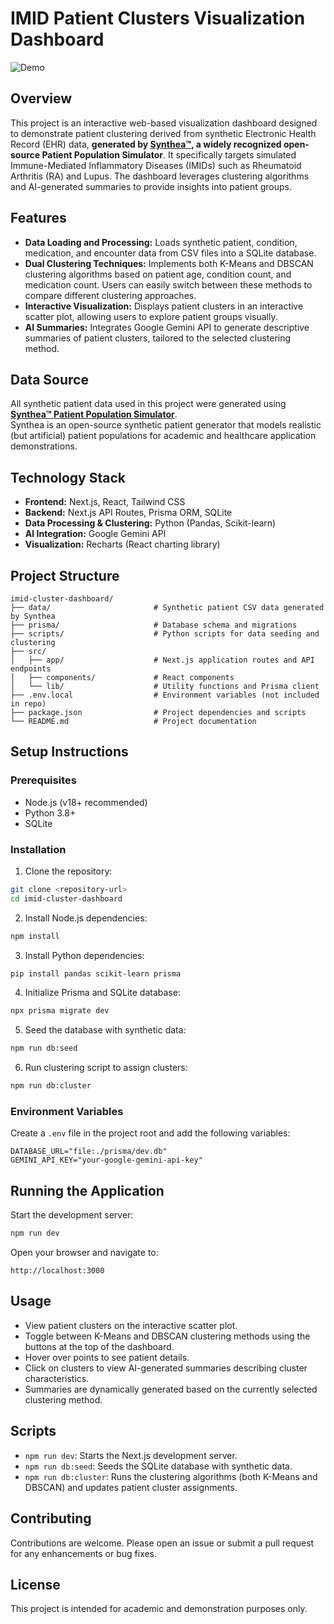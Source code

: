 # IMID Patient Clusters Visualization Dashboard

![Demo](overview.gif)

## Overview

This project is an interactive web-based visualization dashboard designed to demonstrate patient clustering derived from synthetic Electronic Health Record (EHR) data, **generated by [Synthea™](https://synthetichealth.github.io/synthea/), a widely recognized open-source Patient Population Simulator**. It specifically targets simulated Immune-Mediated Inflammatory Diseases (IMIDs) such as Rheumatoid Arthritis (RA) and Lupus. The dashboard leverages clustering algorithms and AI-generated summaries to provide insights into patient groups.

## Features

- **Data Loading and Processing:** Loads synthetic patient, condition, medication, and encounter data from CSV files into a SQLite database.
- **Dual Clustering Techniques:** Implements both K-Means and DBSCAN clustering algorithms based on patient age, condition count, and medication count. Users can easily switch between these methods to compare different clustering approaches.
- **Interactive Visualization:** Displays patient clusters in an interactive scatter plot, allowing users to explore patient groups visually.
- **AI Summaries:** Integrates Google Gemini API to generate descriptive summaries of patient clusters, tailored to the selected clustering method.

## Data Source

All synthetic patient data used in this project were generated using **[Synthea™ Patient Population Simulator](https://synthetichealth.github.io/synthea/)**.  
Synthea is an open-source synthetic patient generator that models realistic (but artificial) patient populations for academic and healthcare application demonstrations.


## Technology Stack

- **Frontend:** Next.js, React, Tailwind CSS
- **Backend:** Next.js API Routes, Prisma ORM, SQLite
- **Data Processing & Clustering:** Python (Pandas, Scikit-learn)
- **AI Integration:** Google Gemini API
- **Visualization:** Recharts (React charting library)

## Project Structure

```
imid-cluster-dashboard/
├── data/                       # Synthetic patient CSV data generated by Synthea
├── prisma/                     # Database schema and migrations
├── scripts/                    # Python scripts for data seeding and clustering
├── src/
│   ├── app/                    # Next.js application routes and API endpoints
│   ├── components/             # React components
│   └── lib/                    # Utility functions and Prisma client
├── .env.local                  # Environment variables (not included in repo)
├── package.json                # Project dependencies and scripts
└── README.md                   # Project documentation
```

## Setup Instructions

### Prerequisites

- Node.js (v18+ recommended)
- Python 3.8+
- SQLite

### Installation

1. Clone the repository:
```bash
git clone <repository-url>
cd imid-cluster-dashboard
```

2. Install Node.js dependencies:
```bash
npm install
```

3. Install Python dependencies:
```bash
pip install pandas scikit-learn prisma
```

4. Initialize Prisma and SQLite database:
```bash
npx prisma migrate dev
```

5. Seed the database with synthetic data:
```bash
npm run db:seed
```

6. Run clustering script to assign clusters:
```bash
npm run db:cluster
```

### Environment Variables

Create a `.env` file in the project root and add the following variables:
```env
DATABASE_URL="file:./prisma/dev.db"
GEMINI_API_KEY="your-google-gemini-api-key"
```

## Running the Application

Start the development server:
```bash
npm run dev
```

Open your browser and navigate to:
```
http://localhost:3000
```

## Usage

- View patient clusters on the interactive scatter plot.
- Toggle between K-Means and DBSCAN clustering methods using the buttons at the top of the dashboard.
- Hover over points to see patient details.
- Click on clusters to view AI-generated summaries describing cluster characteristics.
- Summaries are dynamically generated based on the currently selected clustering method.

## Scripts

- `npm run dev`: Starts the Next.js development server.
- `npm run db:seed`: Seeds the SQLite database with synthetic data.
- `npm run db:cluster`: Runs the clustering algorithms (both K-Means and DBSCAN) and updates patient cluster assignments.

## Contributing

Contributions are welcome. Please open an issue or submit a pull request for any enhancements or bug fixes.

## License

This project is intended for academic and demonstration purposes only.
